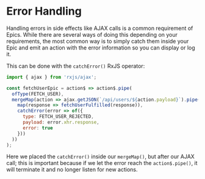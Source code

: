 # Error Handling

Handling errors in side effects like AJAX calls is a common requirement of Epics. While there are several ways of doing this depending on your requirements, the most common way is to simply catch them inside your Epic and emit an action with the error information so you can display or log it.

This can be done with the `catchError()` RxJS operator:

```js
import { ajax } from 'rxjs/ajax';

const fetchUserEpic = action$ => action$.pipe(
  ofType(FETCH_USER),
  mergeMap(action => ajax.getJSON(`/api/users/${action.payload}`).pipe(
    map(response => fetchUserFulfilled(response)),
    catchError(error => of({
      type: FETCH_USER_REJECTED,
      payload: error.xhr.response,
      error: true
    }))
  ))
);
```

Here we placed the `catchError()` inside our `mergeMap()`, but after our AJAX call; this is important because if we let the error reach the `action$.pipe()`, it will terminate it and no longer listen for new actions.
